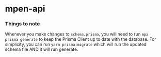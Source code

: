# mpen-api

### Things to note
Whenever you make changes to `schema.prisma`, you will need to run `npx prisma generate` to keep the Prisma Client up to date with the database.
For simplicity, you can run `yarn prisma:migrate` which will run the updated schema file AND it will run generate.